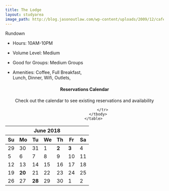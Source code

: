 ```yaml
---
title: The Lodge
layout: studyarea
image_path: http://blog.jasonoutlaw.com/wp-content/uploads/2009/12/cafedoma.jpg
---
```


   <div class="card" style="width: 18rem;">
  <div class="card-header text-center">
    Rundown
  </div>
  <ul class="list-group list-group-flush">
    <li class="list-group-item"><p class="text-center">Hours: 10AM-10PM</p></li>
    <li class="list-group-item"><p class="text-center">Volume Level: Medium</p></li>
      <li class="list-group-item"><p class="text-center">Good for Groups: Medium Groups</p></li>
      <li class="list-group-item"><p class="text-center">Amenities: Coffee, Full Breakfast, Lunch, Dinner, Wifi, Outlets,</p></li>
  </ul>
</div>

<div>
<section>
<center>
               <h4 class="text-center">Reservations Calendar</h4>
        <p class="text-center">Check out the calendar to see existing reservations and availability</p>
    		<table class="table-condensed table-bordered table-striped text-center">
                <thead>
                    <tr>
                      <th colspan="9">
                        <span class="btn-group">
                            <a class="btn"><i class="icon-chevron-left"></i></a>
                        	<a class="btn active">June 2018</a>
                        	<a class="btn"><i class="icon-chevron-right"></i></a>
                        </span>
                      </th>
                    </tr>
                    <tr>
                        <th>Su</th>
                        <th>Mo</th>
                        <th>Tu</th>
                        <th>We</th>
                        <th>Th</th>
                        <th>Fr</th>
                        <th>Sa</th>
                    </tr>
                </thead>
                <tbody>
                    <tr>
                        <td class="muted">29</td>
                        <td class="muted">30</td>
                        <td class="muted">31</td>
                        <td>1</td>
                        <td class="btn-primary"><strong>2</strong></td>
                        <td class="btn-primary"><strong>3</strong></td>
                        <td>4</td>
                    </tr>
                    <tr>
                        <td>5</td>
                        <td>6</td>
                        <td>7</td>
                        <td>8</td>
                        <td>9</td>
                        <td>10</td>
                        <td>11</td>
                    </tr>
                    <tr>
                        <td>12</td>
                        <td>13</td>
                        <td>14</td>
                        <td>15</td>
                        <td>16</td>
                        <td>17</td>
                        <td>18</td>
                    </tr>
                    <tr>
                        <td>19</td>
                        <td class="btn-primary"><strong>20</strong></td>
                        <td>21</td>
                        <td>22</td>
                        <td>23</td>
                        <td>24</td>
                        <td>25</td>
                    </tr>
                    <tr>
                        <td>26</td>
                        <td>27</td>
                        <td class="btn-primary"><strong>28</strong></td>
                        <td>29</td>
                        <td>30</td>
                        <td class="muted">1</td>
                        <td class="muted">2</td>
              
                    </tr>
                </tbody>
            </table>
</center>			
</section>

  </div>

